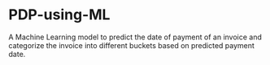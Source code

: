# PDP-using-ML
A Machine Learning model to predict the date of payment of an invoice and categorize the invoice into different buckets based on predicted payment date.
